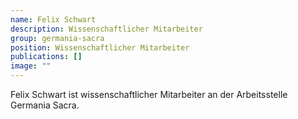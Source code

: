 ```yaml
---
name: Felix Schwart
description: Wissenschaftlicher Mitarbeiter
group: germania-sacra
position: Wissenschaftlicher Mitarbeiter
publications: []
image: ""
---
```


Felix Schwart ist wissenschaftlicher Mitarbeiter an der Arbeitsstelle Germania Sacra.
